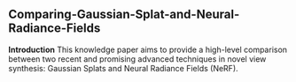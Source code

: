 ## Comparing-Gaussian-Splat-and-Neural-Radiance-Fields
**Introduction**
This knowledge paper aims to provide a high-level comparison between two recent and promising advanced techniques in novel view synthesis: Gaussian Splats and Neural Radiance Fields (NeRF).
